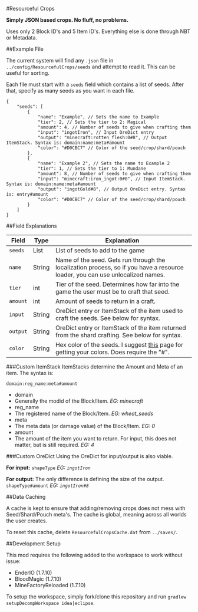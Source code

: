 #Resourceful Crops

**Simply JSON based crops. No fluff, no problems.**

Uses only 2 Block ID's and 5 Item ID's. Everything else is done through NBT or Metadata.

##Example File

The current system will find any `.json` file in `../config/ResourcefulCrops/seeds` and attempt to read it. This can be useful for sorting.

Each file must start with a `seeds` field which contains a list of seeds. After that, specify as many seeds as you want in each file.

```
{
    "seeds": [
        {
            "name": "Example", // Sets the name to Example
            "tier": 2, // Sets the tier to 2: Magical
            "amount": 4, // Number of seeds to give when crafting them
            "input": "ingotIron", // Input OreDict entry
            "output": "minecraft:rotten_flesh:0#8", // Output ItemStack. Syntax is: domain:name:meta#amount
            "color": "#D0CBC7" // Color of the seed/crop/shard/pouch
        },
        {
            "name": "Example 2", // Sets the name to Example 2
            "tier": 1, // Sets the tier to 1: Mundane
            "amount": 8, // Number of seeds to give when crafting them
            "input": "minecraft:iron_ingot:0#0", // Input ItemStack. Syntax is: domain:name:meta#amount
            "output": "ingotGold#8", // Output OreDict entry. Syntax is: entry#amount
            "color": "#D0CBC7" // Color of the seed/crop/shard/pouch
        }
    ]
}
```

##Field Explanations

| Field    | Type   | Explanation                                                                                                                   |
|----------|--------|-------------------------------------------------------------------------------------------------------------------------------|
| `seeds`  | List   | List of seeds to add to the game                                                                                              |
| `name`   | String | Name of the seed. Gets run through the localization process, so if you have a resource loader, you can use unlocalized names. |
| `tier`   | int    | Tier of the seed. Determines how far into the game the user must be to craft that seed.                                       |
| `amount` | int    | Amount of seeds to return in a craft.                                                                                         |
| `input`  | String | OreDict entry or ItemStack of the item used to craft the seeds. See below for syntax.                                         |
| `output` | String | OreDict entry or ItemStack of the item returned from the shard crafting. See below for syntax.                                |
| `color`  | String | Hex color of the seeds. I suggest [this](http://www.color-hex.com/) page for getting your colors. Does require the "#".       |

###Custom ItemStack
ItemStacks determine the Amount and Meta of an item. The syntax is:

`domain:reg_name:meta#amount`

* domain
 * Generally the modid of the Block/Item. *EG: minecraft*
* reg_name 
 * The registered name of the Block/Item. *EG: wheat_seeds*
* meta
 * The meta data (or damage value) of the Block/Item. *EG: 0*
* amount
 * The amount of the item you want to return. For input, this does not matter, but is still required. *EG: 4*

###Custom OreDict
Using the OreDict for input/output is also viable.

**For input:**
`shapeType` *EG: `ingotIron`*

**For output:**
The only difference is defining the size of the output.
`shapeType#amount` *EG: `ingotIron#8`*

##Data Caching

A cache is kept to ensure that adding/removing crops does not mess with Seed/Shard/Pouch meta's. The cache is global, meaning across all worlds the user creates.

To reset this cache, delete `ResourcefulCropsCache.dat` from `../saves/`.

##Development Setup

This mod requires the following added to the workspace to work without issue:

* EnderIO (1.7.10)
* BloodMagic (1.7.10)
* MineFactoryReloaded (1.7.10)

To setup the workspace, simply fork/clone this repository and run `gradlew setupDecompWorkspace idea|eclipse`. 
